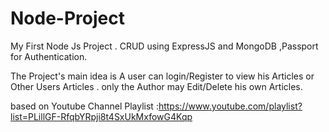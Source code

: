 # Node-Project
My First Node Js Project .
CRUD using ExpressJS and MongoDB ,Passport for Authentication.

The Project's main idea is A user can login/Register to view his Articles or Other Users Articles .
only the Author may Edit/Delete his own Articles.

based on Youtube Channel Playlist :https://www.youtube.com/playlist?list=PLillGF-RfqbYRpji8t4SxUkMxfowG4Kqp

